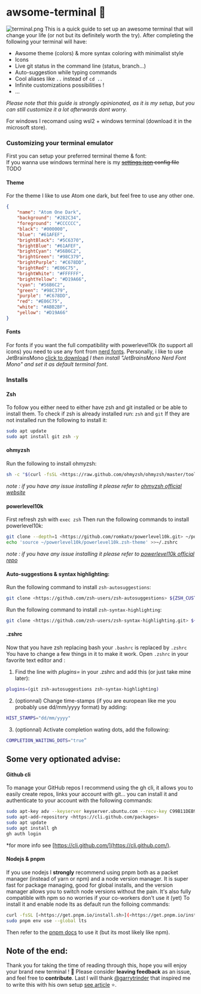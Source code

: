 # awsome-terminal :rainbow:
![terminal.png](https://github.com/nohehf/awsome-terminal/blob/main/terminal.png?raw=true)
This is a quick guide to set up an awesome terminal that will change your life (or not but its definitely worth the try).
After completing the following your terminal will have:
- Awsome theme (colors) & more syntax coloring with minimalist style
- Icons
- Live git status in the command line (status, branch...)
- Auto-suggestion while typing commands
- Cool aliases like `..` instead of `cd ..`
- Infinite customizations possibilities !
- ...

*Please note that this guide is strongly opinionated, as it is my setup, but you can still customize it a lot afterwards dont worry.*

For windows I recomand using wsl2 + windows terminal (download it in the microsoft store).

### Customizing your terminal emulator
First you can setup your preferred terminal theme & font:  
If you wanna use windows terminal here is my ~~[settings.json]() config file~~ TODO
#### Theme
For the theme I like to use Atom one dark, but feel free to use any other one.
```json
{
    "name": "Atom One Dark",
    "background": "#282C34",
    "foreground": "#CCCCCC",
    "black": "#000000",
    "blue": "#61AFEF",
    "brightBlack": "#5C6370",
    "brightBlue": "#61AFEF",
    "brightCyan": "#56B6C2",
    "brightGreen": "#98C379",
    "brightPurple": "#C678DD",
    "brightRed": "#E06C75",
    "brightWhite": "#FFFFFF",
    "brightYellow": "#D19A66",
    "cyan": "#56B6C2",
    "green": "#98C379",
    "purple": "#C678DD",
    "red": "#E06C75",
    "white": "#ABB2BF",
    "yellow": "#D19A66"
}
```
#### Fonts
For fonts if you want the full compatibility with powerlevel10k (to support all icons) you need to use any font from [nerd fonts](https://www.nerdfonts.com).
Personally, i like to use JetBrainsMono [click to download](https://github.com/ryanoasis/nerd-fonts/releases/download/v2.1.0/JetBrainsMono.zip) *I then install "JetBrainsMono Nerd Font Mono" and set it as default terminal font*.

### Installs
#### Zsh
To follow you either need to either have zsh and git installed or be able to install them.
To check if zsh is already installed run: `zsh` and `git` 
If they are not installed run the following to install it:
```bash
sudo apt update 
sudo apt install git zsh -y
```
#### ohmyzsh
Run the following to install ohmyzsh:
```bash
sh -c "$(curl -fsSL <https://raw.github.com/ohmyzsh/ohmyzsh/master/tools/install.sh>)"
```
*note : if you have any issue installing it please refer to [ohmyzsh official website](https://ohmyz.sh/)*

#### powerlevel10k
First refresh zsh with `exec zsh`
Then run the following commands to install powerlevel10k:
```bash
git clone --depth=1 <https://github.com/romkatv/powerlevel10k.git> ~/powerlevel10k
echo 'source ~/powerlevel10k/powerlevel10k.zsh-theme' >>~/.zshrc
```
*note : if you have any issue installing it please refer to [powerlevel10k official repo](https://github.com/romkatv/powerlevel10k)*

#### Auto-suggestions & syntax highlighting:
Run the following command to install `zsh-autosuggestions`:
```bash
git clone <https://github.com/zsh-users/zsh-autosuggestions> ${ZSH_CUSTOM:-~/.oh-my-zsh/custom}/plugins/zsh-autosuggestions
```
Run the following command to install `zsh-syntax-highlighting`:
```bash
git clone <https://github.com/zsh-users/zsh-syntax-highlighting.git> ${ZSH_CUSTOM:-~/.oh-my-zsh/custom}/plugins/zsh-syntax-highlighting
```
#### .zshrc
Now that you have zsh replacing bash your `.bashrc` is replaced by `.zshrc`
You have to change a few things in it to make it work. Open `.zshrc` in your favorite text editor and :
1. Find the line with *plugins=* in your .zshrc and add this (or just take mine later):
```bash
plugins=(git zsh-autosuggestions zsh-syntax-highlighting)
``` 
2. (optionnal) Change time-stamps (if you are european like me you probably use dd/mm/yyyy format) by adding:
```bash
HIST_STAMPS="dd/mm/yyyy"
```
3. (optionnal) Activate completion wating dots, add the following:
```bash
COMPLETION_WAITING_DOTS="true”
```

## Some very optionated advise:
#### Github cli
To manage your GitHub repos I recommend using the gh cli, it allows you to easily create repos, links your account with git...
 you can install it and authenticate to your account with the following commands:
 ```bash
sudo apt-key adv --keyserver keyserver.ubuntu.com --recv-key C99B11DEB97541F0
sudo apt-add-repository <https://cli.github.com/packages>
sudo apt update
sudo apt install gh
gh auth login
```
*for more info see [https://cli.github.com/](https://cli.github.com/).
#### Nodejs & pnpm
If you use nodejs I **strongly** recommend using pnpm both as a packet manager (instead of yarn or npm) and a node version manager. It is super fast for package managing, good for global installs, and the version manager allows you to switch node versions without the pain. It's also fully compatible with npm so no worries if your co-workers don't use it (yet)
To install it and enable node lts as default run the folloing commands:
```bash
curl -fsSL [<https://get.pnpm.io/install.sh>](<https://get.pnpm.io/install.sh>) | sh -
sudo pnpm env use --global lts
```
Then refer to the [pnpm docs](https://pnpm.io/motivation) to use it (but its most likely like npm).

## Note of the end:
Thank you for taking the time of reading through this, hope you will enjoy your brand new terminal ! :rainbow:
Please consider **leaving feedback** as an issue, and feel free to **contribute**.
Last I will thank [@garrytrinder]() that inspired me to write this with his own setup [see article](https://garrytrinder.github.io/2020/12/my-wsl2-windows-terminal-setup) :star:.
